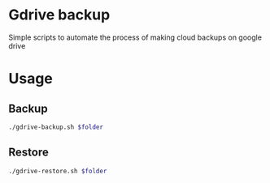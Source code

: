 # Gdrive backup
Simple scripts to automate the process of making cloud backups on google drive

# Usage

## Backup
```bash
./gdrive-backup.sh $folder
```

## Restore
```bash
./gdrive-restore.sh $folder
```